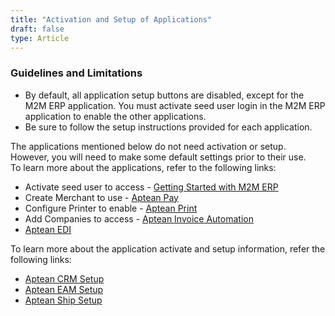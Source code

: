 ```yaml
---
title: "Activation and Setup of Applications"
draft: false
type: Article
---
```

### Guidelines and Limitations

-   By default, all application setup buttons are disabled, except for the M2M ERP application. You must activate seed user login in the M2M ERP application to enable the other applications.
-   Be sure to follow the setup instructions provided for each application.

The applications mentioned below do not need activation or setup. However, you will need to make some default settings prior to their use.<br> To learn more about the applications, refer to the following links:

-  Activate seed user to access - [Getting Started with M2M ERP](getting-started-m2m-erp.md)
-   Create Merchant to use - [Aptean Pay](aptean-pay.md)
-   Configure Printer to enable - [Aptean Print](aptean-print.md)
-   Add Companies to access - [Aptean Invoice Automation](aptean-invoice-automation.md)
-   [Aptean EDI](aptean-edi.md)

To learn more about the application activate and setup information, refer the following links:
-   [Aptean CRM Setup](aptean-crm-setup.md)
-   [Aptean EAM Setup](aptean-eam-setup.md)
-   [Aptean Ship Setup](aptean-ship-setup.md)

